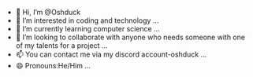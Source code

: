 - 👋 Hi, I’m @Oshduck
- 👀 I’m interested in coding and technology ...
- 🌱 I’m currently learning computer science ...
- 💞️ I’m looking to collaborate with anyone who needs someone with one of my talents for a project ...
- 📫 You can contact me via my discord account-oshduck ...
- 😄 Pronouns:He/Him ...

<!---
Oshduck/Oshduck is a ✨ special ✨ repository because its `README.md` (this file) appears on your GitHub profile.
You can click the Preview link to take a look at your changes.
--->
